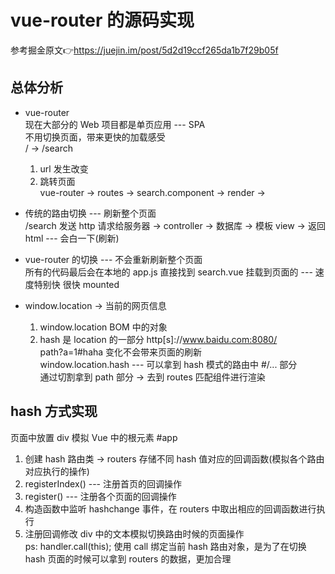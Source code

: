 # vue-router 的源码实现  
参考掘金原文👉https://juejin.im/post/5d2d19ccf265da1b7f29b05f  

## 总体分析  

- vue-router  
  现在大部分的 Web 项目都是单页应用 --- SPA  
  不用切换页面，带来更快的加载感受  
  / -> /search  
  1. url 发生改变 
  2. 跳转页面  
  vue-router -> routes -> search.component -> render -> <router-view />  

- 传统的路由切换 --- 刷新整个页面  
  /search 发送 http 请求给服务器 -> controller -> 数据库 -> 模板 view -> 返回 html --- 会白一下(刷新)
  
- vue-router 的切换 --- 不会重新刷新整个页面  
  所有的代码最后会在本地的 app.js 直接找到 search.vue 挂载到页面的 <router-view /> --- 速度特别快 很快 mounted  

- window.location -> 当前的网页信息  
  1. window.location BOM 中的对象  
  2. hash 是 location 的一部分 http[s]://www.baidu.com:8080/  
     path?a=1#haha 变化不会带来页面的刷新  
  window.location.hash --- 可以拿到 hash 模式的路由中 #/... 部分  
  通过切割拿到 path 部分 -> 去到 routes 匹配组件进行渲染  

## hash 方式实现  
  页面中放置 div 模拟 Vue 中的根元素 #app  
  1. 创建 hash 路由类 -> routers 存储不同 hash 值对应的回调函数(模拟各个路由对应执行的操作)  
  2. registerIndex() --- 注册首页的回调操作  
  3. register() --- 注册各个页面的回调操作  
  4. 构造函数中监听 hashchange 事件，在 routers 中取出相应的回调函数进行执行  
  5. 注册回调修改 div 中的文本模拟切换路由时候的页面操作  
  ps: handler.call(this); 使用 call 绑定当前 hash 路由对象，是为了在切换 hash 页面的时候可以拿到 routers 的数据，更加合理  